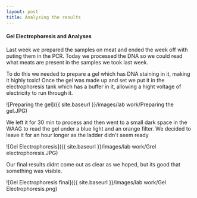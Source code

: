 ```yaml
---
layout: post
title: Analysing the results
---
```



#### Gel Electrophoresis and Analyses

Last week we prepared the samples on meat and ended the week off with puting them in the PCR.
Today we processed the DNA so we could read what meats are present in the samples we took last week.

To do this we needed to prepare a gel which has DNA staining in it, making it highly toxic!
Once the gel was made up and set we put it in the electrophoresis tank which has a buffer in it, allowing a hight voltage of electricity to run through it.

![Preparing the gel]({{ site.baseurl }}/images/lab work/Preparing the gel.JPG)

We left it for 30 min to process and then went to a small dark space in the WAAG to read the gel under a blue light and an orange filter.
We decided to leave it for an hour longer as the ladder didn't seem ready

![Gel Electrophoresis]({{ site.baseurl }}/images/lab work/Grel electrophoresis.JPG)

Our final results didnt come out as clear as we hoped, but its good that something was visible.

![Gel Electrophoresis final]({{ site.baseurl }}/images/lab work/Gel Electrophoresis.png)
